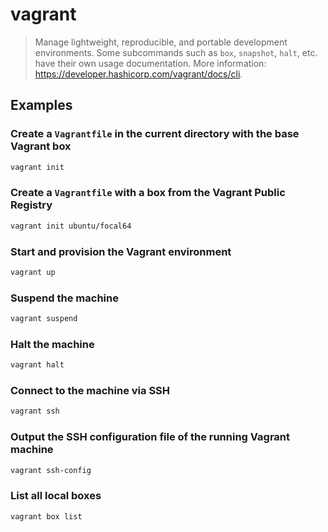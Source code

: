 # vagrant

> Manage lightweight, reproducible, and portable development environments. Some subcommands such as `box`, `snapshot`, `halt`, etc. have their own usage documentation. More information: <https://developer.hashicorp.com/vagrant/docs/cli>.

## Examples

### Create a `Vagrantfile` in the current directory with the base Vagrant box

```bash
vagrant init
```

### Create a `Vagrantfile` with a box from the Vagrant Public Registry

```bash
vagrant init ubuntu/focal64
```

### Start and provision the Vagrant environment

```bash
vagrant up
```

### Suspend the machine

```bash
vagrant suspend
```

### Halt the machine

```bash
vagrant halt
```

### Connect to the machine via SSH

```bash
vagrant ssh
```

### Output the SSH configuration file of the running Vagrant machine

```bash
vagrant ssh-config
```

### List all local boxes

```bash
vagrant box list
```
